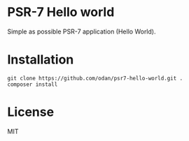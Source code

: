 # PSR-7 Hello world

Simple as possible PSR-7 application (Hello World).

# Installation

```
git clone https://github.com/odan/psr7-hello-world.git .
composer install
```

# License

MIT
